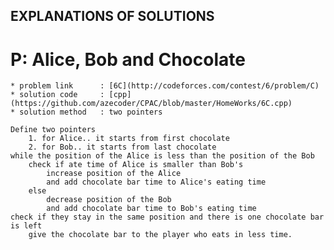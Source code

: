 ## EXPLANATIONS OF SOLUTIONS

# P: Alice, Bob and Chocolate
	* problem link 		: [6C](http://codeforces.com/contest/6/problem/C)
	* solution code 	: [cpp](https://github.com/azecoder/CPAC/blob/master/HomeWorks/6C.cpp)
	* solution method	: two pointers

	Define two pointers
		1. for Alice.. it starts from first chocolate
		2. for Bob.. it starts from last chocolate
	while the position of the Alice is less than the position of the Bob
		check if ate time of Alice is smaller than Bob's
			increase position of the Alice
			and add chocolate bar time to Alice's eating time
		else
			decrease position of the Bob
			and add chocolate bar time to Bob's eating time
	check if they stay in the same position and there is one chocolate bar is left
		give the chocolate bar to the player who eats in less time.